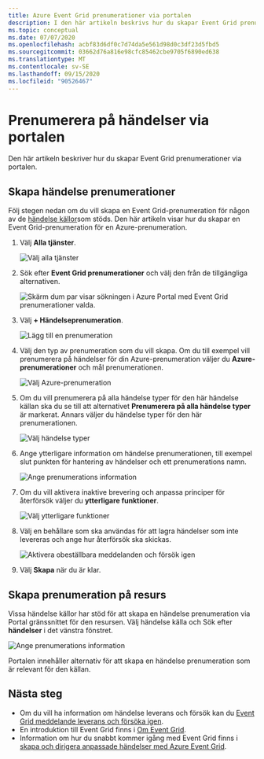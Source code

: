 ```yaml
---
title: Azure Event Grid prenumerationer via portalen
description: I den här artikeln beskrivs hur du skapar Event Grid prenumerationer för källor som stöds, till exempel Azure Blob Storage, genom att använda Azure Portal.
ms.topic: conceptual
ms.date: 07/07/2020
ms.openlocfilehash: acbf83d6df0c7d74da5e561d98d0c3df23d5fbd5
ms.sourcegitcommit: 03662d76a816e98cfc85462cbe9705f6890ed638
ms.translationtype: MT
ms.contentlocale: sv-SE
ms.lasthandoff: 09/15/2020
ms.locfileid: "90526467"
---
```

# <a name="subscribe-to-events-through-portal"></a>Prenumerera på händelser via portalen

Den här artikeln beskriver hur du skapar Event Grid prenumerationer via portalen.

## <a name="create-event-subscriptions"></a>Skapa händelse prenumerationer

Följ stegen nedan om du vill skapa en Event Grid-prenumeration för någon av de [händelse källor](overview.md#event-sources)som stöds. Den här artikeln visar hur du skapar en Event Grid-prenumeration för en Azure-prenumeration.

1. Välj **Alla tjänster**.

   ![Välj alla tjänster](./media/subscribe-through-portal/select-all-services.png)

1. Sök efter **Event Grid prenumerationer** och välj den från de tillgängliga alternativen.

   ![Skärm dum par visar sökningen i Azure Portal med Event Grid prenumerationer valda.](./media/subscribe-through-portal/search.png)

1. Välj **+ Händelseprenumeration**.

   ![Lägg till en prenumeration](./media/subscribe-through-portal/add-subscription.png)

1. Välj den typ av prenumeration som du vill skapa. Om du till exempel vill prenumerera på händelser för din Azure-prenumeration väljer du **Azure-prenumerationer** och mål prenumerationen.

   ![Välj Azure-prenumeration](./media/subscribe-through-portal/azure-subscription.png)

1. Om du vill prenumerera på alla händelse typer för den här händelse källan ska du se till att alternativet **Prenumerera på alla händelse typer** är markerat. Annars väljer du händelse typer för den här prenumerationen.

   ![Välj händelse typer](./media/subscribe-through-portal/select-event-types.png)

1. Ange ytterligare information om händelse prenumerationen, till exempel slut punkten för hantering av händelser och ett prenumerations namn.

   ![Ange prenumerations information](./media/subscribe-through-portal/provide-subscription-details.png)

1. Om du vill aktivera inaktive brevering och anpassa principer för återförsök väljer du **ytterligare funktioner**.

   ![Välj ytterligare funktioner](./media/subscribe-through-portal/select-additional-features.png)

1. Välj en behållare som ska användas för att lagra händelser som inte levereras och ange hur återförsök ska skickas.

   ![Aktivera obeställbara meddelanden och försök igen](./media/subscribe-through-portal/set-deadletter-retry.png)

1. Välj **Skapa** när du är klar.

## <a name="create-subscription-on-resource"></a>Skapa prenumeration på resurs

Vissa händelse källor har stöd för att skapa en händelse prenumeration via Portal gränssnittet för den resursen. Välj händelse källa och Sök efter **händelser** i det vänstra fönstret.

![Ange prenumerations information](./media/subscribe-through-portal/resource-events.png)

Portalen innehåller alternativ för att skapa en händelse prenumeration som är relevant för den källan.

## <a name="next-steps"></a>Nästa steg

* Om du vill ha information om händelse leverans och försök kan du [Event Grid meddelande leverans och försöka igen](delivery-and-retry.md).
* En introduktion till Event Grid finns i [Om Event Grid](overview.md).
* Information om hur du snabbt kommer igång med Event Grid finns i [skapa och dirigera anpassade händelser med Azure Event Grid](custom-event-quickstart.md).
